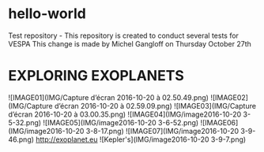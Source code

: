 # hello-world
Test repository - This repository is created to conduct several tests for VESPA
This change is made by Michel Gangloff on Thursday October 27th
# EXPLORING EXOPLANETS
![IMAGE01](IMG/Capture d’écran 2016-10-20 à 02.50.49.png)
![IMAGE02](IMG/Capture d’écran 2016-10-20 à 02.59.09.png)
![IMAGE03](IMG/Capture d’écran 2016-10-20 à 03.00.35.png)
![IMAGE04](IMG/image2016-10-20 3-5-32.png)
![IMAGE05](IMG/image2016-10-20 3-6-52.png)
![IMAGE06](IMG/image2016-10-20 3-8-17.png)
![IMAGE07](IMG/image2016-10-20 3-9-46.png)
http://exoplanet.eu
![Kepler's](IMG/image2016-10-20 3-9-7.png)


